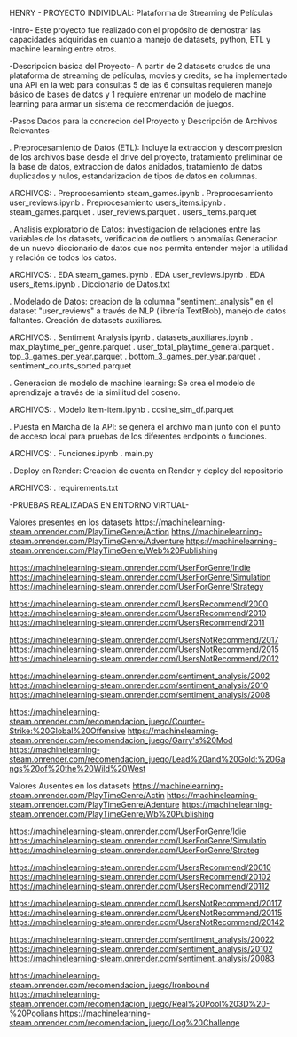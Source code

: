 HENRY - PROYECTO INDIVIDUAL: Plataforma de Streaming de Películas

-Intro- Este proyecto fue realizado con el propósito de demostrar las capacidades adquiridas en cuanto a manejo de datasets, python, ETL y machine learning entre otros.

-Descripcion básica del Proyecto- A partir de 2 datasets crudos de una plataforma de streaming de películas, movies y credits, se ha implementado una API en la web para consultas   5 de las 6 consultas requieren manejo básico de bases de datos y 1 requiere entrenar un modelo de machine learning para armar un sistema de recomendación de juegos.

-Pasos Dados para la concrecion del Proyecto y Descripción de Archivos Relevantes-

. Preprocesamiento de Datos (ETL): Incluye la extraccion y descompresion de los archivos base desde el drive del proyecto, tratamiento preliminar de la base de datos, extraccion de datos anidados, tratamiento de datos duplicados y nulos, estandarizacion de tipos de datos en columnas.

ARCHIVOS: . Preprocesamiento steam_games.ipynb . Preprocesamiento user_reviews.ipynb . Preprocesamiento users_items.ipynb . steam_games.parquet . user_reviews.parquet . users_items.parquet

. Analisis exploratorio de Datos: investigacion de relaciones entre las variables de los datasets, verificacion de outliers o anomalías.Generacion de un nuevo diccionario de datos que nos permita entender mejor la utilidad y relación de todos los datos.

ARCHIVOS: . EDA steam_games.ipynb . EDA user_reviews.ipynb . EDA users_items.ipynb . Diccionario de Datos.txt

. Modelado de Datos: creacion de la columna "sentiment_analysis" en el dataset "user_reviews" a través de NLP (librería TextBlob), manejo de datos faltantes. Creación de datasets auxiliares.

ARCHIVOS: . Sentiment Analysis.ipynb . datasets_auxiliares.ipynb . max_playtime_per_genre.parquet . user_total_playtime_general.parquet . top_3_games_per_year.parquet . bottom_3_games_per_year.parquet . sentiment_counts_sorted.parquet

. Generacion de modelo de machine learning: Se crea el modelo de aprendizaje a través de la similitud del coseno.

ARCHIVOS: . Modelo Item-item.ipynb . cosine_sim_df.parquet

. Puesta en Marcha de la API: se genera el archivo main junto con el punto de acceso local para pruebas de los diferentes endpoints o funciones.

ARCHIVOS: . Funciones.ipynb . main.py

. Deploy en Render: Creacion de cuenta en Render y deploy del repositorio

ARCHIVOS: . requirements.txt

-PRUEBAS REALIZADAS EN ENTORNO VIRTUAL-

Valores presentes en los datasets https://machinelearning-steam.onrender.com/PlayTimeGenre/Action https://machinelearning-steam.onrender.com/PlayTimeGenre/Adventure https://machinelearning-steam.onrender.com/PlayTimeGenre/Web%20Publishing

https://machinelearning-steam.onrender.com/UserForGenre/Indie https://machinelearning-steam.onrender.com/UserForGenre/Simulation https://machinelearning-steam.onrender.com/UserForGenre/Strategy

https://machinelearning-steam.onrender.com/UsersRecommend/2000 https://machinelearning-steam.onrender.com/UsersRecommend/2010 https://machinelearning-steam.onrender.com/UsersRecommend/2011

https://machinelearning-steam.onrender.com/UsersNotRecommend/2017 https://machinelearning-steam.onrender.com/UsersNotRecommend/2015 https://machinelearning-steam.onrender.com/UsersNotRecommend/2012

https://machinelearning-steam.onrender.com/sentiment_analysis/2002 https://machinelearning-steam.onrender.com/sentiment_analysis/2010 https://machinelearning-steam.onrender.com/sentiment_analysis/2008

https://machinelearning-steam.onrender.com/recomendacion_juego/Counter-Strike:%20Global%20Offensive https://machinelearning-steam.onrender.com/recomendacion_juego/Garry's%20Mod https://machinelearning-steam.onrender.com/recomendacion_juego/Lead%20and%20Gold:%20Gangs%20of%20the%20Wild%20West

Valores Ausentes en los datasets https://machinelearning-steam.onrender.com/PlayTimeGenre/Actin https://machinelearning-steam.onrender.com/PlayTimeGenre/Adenture https://machinelearning-steam.onrender.com/PlayTimeGenre/Wb%20Publishing

https://machinelearning-steam.onrender.com/UserForGenre/Idie https://machinelearning-steam.onrender.com/UserForGenre/Simulatio https://machinelearning-steam.onrender.com/UserForGenre/Strateg

https://machinelearning-steam.onrender.com/UsersRecommend/20010 https://machinelearning-steam.onrender.com/UsersRecommend/20102 https://machinelearning-steam.onrender.com/UsersRecommend/20112

https://machinelearning-steam.onrender.com/UsersNotRecommend/20117 https://machinelearning-steam.onrender.com/UsersNotRecommend/20115 https://machinelearning-steam.onrender.com/UsersNotRecommend/20142

https://machinelearning-steam.onrender.com/sentiment_analysis/20022 https://machinelearning-steam.onrender.com/sentiment_analysis/20102 https://machinelearning-steam.onrender.com/sentiment_analysis/20083

https://machinelearning-steam.onrender.com/recomendacion_juego/Ironbound https://machinelearning-steam.onrender.com/recomendacion_juego/Real%20Pool%203D%20-%20Poolians https://machinelearning-steam.onrender.com/recomendacion_juego/Log%20Challenge
